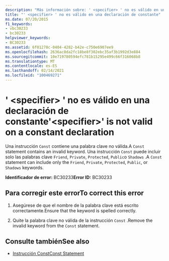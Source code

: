 ```yaml
---
description: "Más información sobre: ' <specifier> ' no es válido en una declaración de constantes"
title: "' <specifier> ' no es válido en una declaración de constante"
ms.date: 07/20/2015
f1_keywords:
- vbc30233
- bc30233
helpviewer_keywords:
- BC30233
ms.assetid: 6f01278c-0404-4282-b42e-c750e6907ee9
ms.openlocfilehash: 2636ac8da2fc18be8f302ebc35af3b1992d3e884
ms.sourcegitcommit: 10e719780594efc781b15295e499c66f316068b8
ms.translationtype: MT
ms.contentlocale: es-ES
ms.lasthandoff: 02/14/2021
ms.locfileid: "100469271"
---
```

# <a name="specifier-is-not-valid-on-a-constant-declaration"></a><span data-ttu-id="f04cc-103">' \<specifier> ' no es válido en una declaración de constante</span><span class="sxs-lookup"><span data-stu-id="f04cc-103">'\<specifier>' is not valid on a constant declaration</span></span>

<span data-ttu-id="f04cc-104">Una instrucción `Const` contiene una palabra clave no válida.</span><span class="sxs-lookup"><span data-stu-id="f04cc-104">A `Const` statement contains an invalid keyword.</span></span> <span data-ttu-id="f04cc-105">Una instrucción `Const` puede incluir solo las palabras clave `Friend`, `Private`, `Protected`, `Public`o `Shadows` .</span><span class="sxs-lookup"><span data-stu-id="f04cc-105">A `Const` statement can include only the `Friend`, `Private`, `Protected`, `Public`, or `Shadows` keywords.</span></span>  
  
 <span data-ttu-id="f04cc-106">**Identificador de error:** BC30233</span><span class="sxs-lookup"><span data-stu-id="f04cc-106">**Error ID:** BC30233</span></span>  
  
## <a name="to-correct-this-error"></a><span data-ttu-id="f04cc-107">Para corregir este error</span><span class="sxs-lookup"><span data-stu-id="f04cc-107">To correct this error</span></span>  
  
1. <span data-ttu-id="f04cc-108">Asegúrese de que el nombre de la palabra clave está escrito correctamente.</span><span class="sxs-lookup"><span data-stu-id="f04cc-108">Ensure that the keyword is spelled correctly.</span></span>  
  
2. <span data-ttu-id="f04cc-109">Quite la palabra clave no válida de la instrucción `Const` .</span><span class="sxs-lookup"><span data-stu-id="f04cc-109">Remove the invalid keyword from the `Const` statement.</span></span>  
  
## <a name="see-also"></a><span data-ttu-id="f04cc-110">Consulte también</span><span class="sxs-lookup"><span data-stu-id="f04cc-110">See also</span></span>

- [<span data-ttu-id="f04cc-111">Instrucción Const</span><span class="sxs-lookup"><span data-stu-id="f04cc-111">Const Statement</span></span>](../language-reference/statements/const-statement.md)

